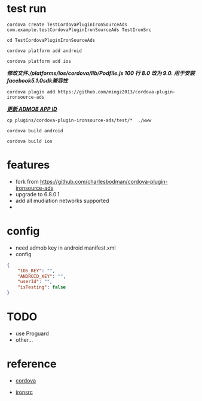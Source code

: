 

# test  run

`cordova create TestCordovaPluginIronSourceAds com.example.testCordovaPluginIronSourceAds TestIronSrc`  


`cd TestCordovaPluginIronSourceAds`


`cordova platform add android`


`cordova platform add ios`


***修改文件./platforms/ios/cordova/lib/Podfile.js 100 行 8.0 改为 9.0. 用于安装facebook5.1.0sdk兼容性***



`cordova plugin add https://github.com/mingz2013/cordova-plugin-ironsource-ads`




***[更新 ADMOB APP ID](https://developers.google.com/admob/android/quick-start#update_your_androidmanifestxml)***




`cp plugins/cordova-plugin-ironsource-ads/test/*  ./www`



`cordova build android`


`cordova build ios`



# features

- fork from https://github.com/charlesbodman/cordova-plugin-ironsource-ads
- upgrade to 6.8.0.1
- add all mudiation networks supported
- 


# config

- need admob key in android manifest.xml
- config
```json
{
    "IOS_KEY": "",
    "ANDROID_KEY": "",
    "userId": "",
    "isTesting": false
}
```




# TODO
- use Proguard
- other...








# reference
- [cordova](https://cordova.apache.org/)

- [ironsrc](https://www.ironsrc.com/)


